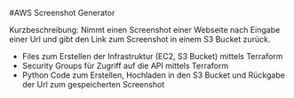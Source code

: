 #AWS Screenshot Generator <br>

Kurzbeschreibung: Nimmt einen Screenshot einer Webseite nach Eingabe einer Url und gibt den Link zum Screenshot in einem S3 Bucket zurück. <br>

+ Files zum Erstellen der Infrastruktur (EC2, S3 Bucket) mittels Terraform
+ Security Groups für Zugriff auf die API mittels Terraform
+ Python Code zum Erstellen, Hochladen in den S3 Bucket und Rückgabe der Url zum gespeicherten Screenshot
